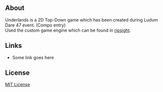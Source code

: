 ## About
Underlands is a 2D Top-Down game which has been created during Ludum Dare 47 event. (Compo entry) </br>
Used the custom game engine which can be found in [ripsight](https://github.com/iozsaygi/ripsight).

## Links
  * Some link goes here
  
## License
[MIT License](https://github.com/iozsaygi/underlands/blob/main/LICENSE)
